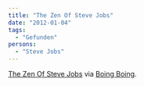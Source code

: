 ```yaml
---
title: "The Zen Of Steve Jobs"
date: "2012-01-04"
tags:
  - "Gefunden"
persons:
  - "Steve Jobs"
---
```


[The Zen Of Steve Jobs](https://www.youtube.com/watch?v=lxfDI70ODu8) via [Boing Boing](http://boingboing.net/2012/01/04/the-zen-of-steve-jobs-graphic.html).
